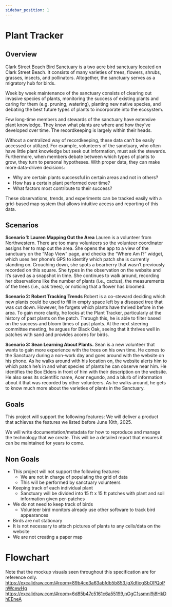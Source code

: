 ```yaml
---
sidebar_position: 1
---
```


# Plant Tracker

## Overview
Clark Street Beach Bird Sanctuary is a two acre bird sanctuary located on Clark Street Beach. It consists of many varieties of trees, flowers, shrubs, grasses, insects, and pollinators. Altogether, the sanctuary serves as a migratory hub for birds.

Week by week maintenance of the sanctuary consists of clearing out invasive species of plants, monitoring the success of existing plants and caring for them (e.g. pruning, watering), planting new native species, and debating the best future types of plants to incorporate into the ecosystem.

Few long-time members and stewards of the sanctuary have extensive plant knowledge. They know what plants are where and how they’ve developed over time. The recordkeeping is largely within their heads.

Without a centralized way of recordkeeping, these data can’t be easily accessed or utilized. For example, volunteers of the sanctuary, who often have little plant knowledge but seek out information, must ask the stewards. Furthermore, when members debate between which types of plants to grow, they turn to personal hypotheses. With proper data, they can make more data-driven decisions:
* Why are certain plants successful in certain areas and not in others?
* How has a certain plant performed over time?
* What factors most contribute to their success?

These observations, trends, and experiments can be tracked easily with a grid-based map system that allows intuitive access and reporting of this data.

## Scenarios
**Scenario 1: Lauren Mapping Out the Area**
Lauren is a volunteer from Northwestern. There are too many volunteers so the volunteer coordinator assigns her to map out the area. She opens the app to a view of the sanctuary on the “Map View” page, and checks the “Where Am I?” widget, which uses her phone’s GPS to identify which patch she is currently standing on. Crouching down, she spots a bearberry that wasn’t previously recorded on this square. She types in the observation on the website and it’s saved as a snapshot in time. She continues to walk around, recording her observations like the number of plants (i.e., cactus), the measurements of the trees (i.e., oak trees), or noticing that a flower has bloomed. 

**Scenario 2: Robert Tracking Trends**
Robert is a co-steward deciding which new plants could be used to fill in empty space left by a diseased tree that was cut down. However, he forgets which plants have thrived before in the area. To gain more clarity, he looks at the Plant Tracker, particularly at the history of past plants on the patch. Through this, he is able to filter based on the success and bloom times of past plants. At the next steering committee meeting, he argues for Black Oak, seeing that it thrives well in patches with sand and provides acorns for birds.

**Scenario 3: Sean Learning About Plants.**
Sean is a new volunteer that wants to gain more experience with the trees on his own time. He comes to the Sanctuary during a non-work day and goes around with the website on his phone. As he walks around with his location on, the website alerts him to which patch he’s in and what species of plants he can observe near him. He identifies the Box Elders in front of him with their description on the website. He also sees its scientific name, Acer negundo, and a blurb of information about it that was recorded by other volunteers. As he walks around, he gets to know much more about the varieties of plants in the Sanctuary.

## Goals
This project will support the following features:
We will deliver a product that achieves the features we listed before June 10th, 2025.

We will write documentation/metadata for how to reproduce and manage the technology that we create. This will be a detailed report that ensures it can be maintained for years to come. 

## Non Goals
* This project will not support the following features:
  * We are not in charge of populating the grid of data
  * This will be performed by sanctuary volunteers
* Keeping track of each individual plant
  * Sanctuary will be divided into 15 ft x 15 ft patches with plant and soil information given per-patches
* We do not need to keep track of birds
  * Volunteer bird monitors already use other software to track bird appearances
* Birds are not stationary
* It is not necessary to attach pictures of plants to any cells/data on the website
* We are not creating a paper map

# Flowchart
Note that the mockup visuals seen throughout this specification are for reference only.
https://excalidraw.com/#room=89b4ce3a63abfdb5b853,jqXdficgSbOPQoPnWcewHg
https://excalidraw.com/#room=6d85b47c5161c6a55199,nGgC1ssmnl9j8HkDhEEneA

